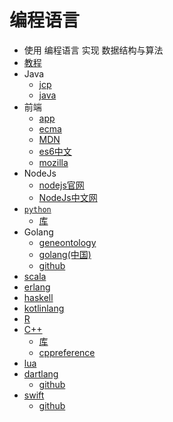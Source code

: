 #   编程语言

-   使用 编程语言 实现 数据结构与算法
-   [教程](https://github.com/tuvtran/project-based-learning)
-   Java
    -   [jcp](https://jcp.org/en/home/index)
    -   [java](http://www.oracle.com/technetwork/cn/java/index.html)
-   前端
    -   [app](app.md)
    -   [ecma](http://www.ecma-international.org/)
    -   [MDN](https://developer.mozilla.org/zh-CN/) 
    -   [es6中文](https://github.com/zhoushengmufc/es6)
    -   [mozilla](https://mozilla.github.io/)
-   NodeJs
    -   [nodejs官网](https://nodejs.org/en/)
    -   [NodeJs中文网](http://nodejs.cn/)
-   [`python`](https://www.python.org/)
    -   [库](python.md)
-   Golang
    -   [geneontology](http://www.geneontology.org/)
    -   [golang(中国)](https://studygolang.com/)
    -   [github](https://github.com/golang)
-   [scala](https://www.scala-lang.org/)
-   [erlang](http://www.erlang.org/)
-   [haskell](https://www.haskell.org/)
-   [kotlinlang](http://kotlinlang.org/)
-   [R](https://www.r-project.org/)
-   [C++](http://www.cplusplus.com/)
    -   [库](c11.md)
    -   [cppreference](https://en.cppreference.com/w/)
-   [lua](http://www.lua.org/)
-   [dartlang](https://www.dartlang.org/)
    -   [github](https://github.com/dart-lang)
-   [swift](https://swift.org/)
    -   [github](https://github.com/apple/swift)
